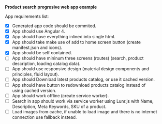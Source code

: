 __Product search progresive web app example__

App requirements list:
- [X] Generated app code should be commited.
- [X] App should use Angular 4.
- [X] App should have everything inlined into single html.
- [X] App should take make use of add to home screen button (create manifest.json and icons).
- [X] App should be self contained.
- [ ] App should have mininum three screens (routes) (search, product description, loading catalog data).
- [ ] App should use responsive design (material design components and principles, fluid layout).
- [ ] App should Download latest products catalog, or use it cached version.
- [ ] App should have button to redownload products catalog instead of using cached version.
- [ ] App should work offline (create service worker).
- [ ] Search in app should work via service worker using Lunr.js with Name, Description, Meta Keywords, SKU of a product.
- [ ] Load images from cache, if unable to load image and there is no internet connection use fallback instead.